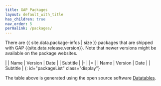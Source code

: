 ```yaml
---
title: GAP Packages
layout: default_with_title
has_children: true
nav_order: 5
permalink: /packages/
---
```


<!-- load jQuery, as it is needed for datatables -->
<script src="https://code.jquery.com/jquery-3.7.1.js"></script>

<!-- load datatables itself -->
<script src="https://cdn.datatables.net/2.0.2/js/dataTables.js"></script>

<script type="module" src="{{ site.baseurl }}/assets/js/loadPackageTable.js?version=3"></script>

<!-- List of deposited packages -->
There are {{ site.data.package-infos | size }} packages that are shipped with GAP {{site.data.release.version}}.
Note that newer versions might be available on the package websites.

<!-- Create a table so it can be filled by Datatables -->

|   | Name | Version | Date | | Subtitle |
|-
| 
|=
|   | Name | Version | Date | | Subtitle |
{: id="packageList" class="display"}

The table above is generated using the open source software [Datatables](https://datatables.net/).

